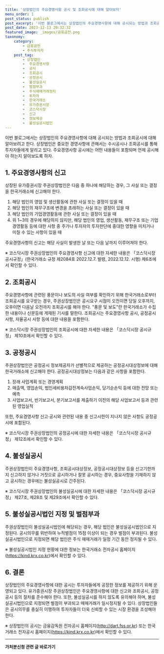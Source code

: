```yaml
---
title: '상장법인의 주요경영사항 공시 및 조회공시에 대해 알아보자'
menu_order: 1
post_status: publish
post_excerpt: '이번 블로그에서는 상장법인의 주요경영사항에 대해 공시되는 방법과 조회공시에 대해 알아보려고 한다. 상장법인은 중요한 경영사항에 관해서는 수시공시나 조회공시를 통해 투자자들에게 알리고 있다. 주요경영사항 공시에는 어떤 내용들이 포함되며 언제 공시해야 하는지 알아보도록 하자.'
post_date: 2023-12-13 20:32:32
featured_image: _images/금융금전.png
taxonomy:
    category:
        - 금융금전
        - 주식투자자
    post_tag:
        - 상장법인
        -  주요경영사항
        -  공시
        -  조회공시
        -  공정공시
        -  불성실공시
        -  벌점부과
        -  주식매매거래정지
        -  투자자
        -  한국거래소
        -  유가증권시장
        -  코스닥시장
        -  신고
        -  정보제공
        -  불성실공시법인
---
```



이번 블로그에서는 상장법인의 주요경영사항에 대해 공시되는 방법과 조회공시에 대해 알아보려고 한다. 상장법인은 중요한 경영사항에 관해서는 수시공시나 조회공시를 통해 투자자들에게 알리고 있다. 주요경영사항 공시에는 어떤 내용들이 포함되며 언제 공시해야 하는지 알아보도록 하자.

## 1. 주요경영사항의 신고

상장된 유가증권시장 주권상장법인은 다음 중 하나에 해당하는 경우, 그 사실 또는 결정을 한국거래소에 신고해야 한다.

1. 해당 법인의 영업 및 생산활동에 관한 사실 또는 결정이 있을 때
2. 해당 법인의 재무구조에 변경을 초래하는 사실 또는 결정이 있을 때
3. 해당 법인의 기업경영활동에 관한 사실 또는 결정이 있을 때
4. 위 1~3의 경우에 해당하지 않지만, 해당 법인의 영업, 생산활동, 재무구조 또는 기업경영활동 등에 대한 사항 중 주가나 투자자의 투자판단에 중대한 영향을 미치거나 미칠 수 있는 사항이 있을 때

주요경영사항의 신고는 해당 사실이 발생한 날 또는 다음 날까지 이루어져야 한다.

※ 코스닥시장 주권상장법인의 주요경영사항 신고에 대한 자세한 내용은 「코스닥시장 공시규정」(한국거래소 규정 제2084호 2022.12.7. 발령, 2022.12.12. 시행) 제6조에서 확인할 수 있다.

## 2. 조회공시

주요경영사항에 관련된 풍문이나 보도의 사실 여부를 확인하기 위해 한국거래소로부터 조회공시를 요구받는 경우, 주권상장법인은 공시요구 시점이 오전이면 당일 오후까지, 오후이면 다음날 오전까지 조회공시를 해야 한다. "풍문 및 보도"란 한국거래소가 수집한 내용이나 신문등에 게재된 기사를 말한다. 조회공시는 주요경영사항 공시, 공정공시 사항, 자율공시 사항 등에 대한 내용을 포함한다.

※ 코스닥시장 주권상장법인의 조회공시에 대한 자세한 내용은 「코스닥시장 공시규정」 제10조에서 확인할 수 있다.

## 3. 공정공시

주권상장법인은 공정공시 정보제공자가 선별적으로 제공하는 공정공시대상정보에 대해 한국거래소에 신고해야 한다. 공정공시대상정보는 다음과 같은 사항을 포함한다.

1. 장래 사업계획 또는 경영계획
2. 매출액, 영업손익, 법인세비용차감전계속사업손익, 당기순손익 등에 대한 전망 또는 예측
3. 사업보고서, 반기보고서, 분기보고서를 제출하기 이전의 해당 사업보고서 등과 관련된 영업실적

또한, 주요경영사항 신고·공시와 관련된 내용 중 신고시한이 지나지 않은 사항도 공정공시에 포함된다.

※ 코스닥시장 주권상장법인의 공정공시에 대한 자세한 내용은 「코스닥시장 공시규정」 제12조에서 확인할 수 있다.

## 4. 불성실공시

주권상장법인이 주요경영사항, 조회공시대상정보, 공정공시대상정보 등을 신고기한까지 신고하지 않거나 거짓으로 공시하거나 잘못 공시하는 경우, 중요사항을 기재하지 않고 공시하는 경우에는 불성실공시로 간주된다.

※ 코스닥시장 주권상장법인의 불성실공시에 대한 자세한 내용은 「코스닥시장 공시규정」 제27조, 제28조 및 제29조에서 확인할 수 있다.

## 5. 불성실공시법인 지정 및 벌점부과

주권상장법인이 불성실공시법인에 해당되는 경우, 해당 법인은 불성실공시법인으로 지정된다. 공시의무를 위반하여 누적벌점이 15점 이상이 되는 경우 벌점이 부과된다. 불성실공시법인으로 지정되면 해당 법인은 주식 매매거래가 일정 기간 동안 정지될 수 있다.

※ 불성실공시법인 지정 현황에 대한 정보는 한국거래소 전자공시 홈페이지(https://kind.krx.co.kr)에서 확인할 수 있다.

## 6. 결론

상장법인의 주요경영사항에 대한 공시는 투자자들에게 공정한 정보를 제공하기 위해 운영되고 있다. 유가증권시장 주권상장법인은 주요경영사항에 대한 신고와 조회공시, 공정공시 등의 절차를 준수해야 한다. 또한, 불성실공시를 하지 않도록 유의해야 하며, 불성실공시법인으로 지정되면 벌점이 부과되고 매매거래가 일시정지될 수 있다. 상장법인들은 공시의무를 충실히 이행하여 투자자들이 더욱 신뢰할 수 있는 시장 환경을 조성해야 한다.

※ 상장법인의 공시는 금융감독원 전자공시 홈페이지(http://dart.fss.or.kr) 또는 한국거래소 전자공시 홈페이지(https://kind.krx.co.kr)에서 확인할 수 있다.
<!-- wp:separator -->
<hr class="wp-block-separator has-alpha-channel-opacity"/>
<!-- /wp:separator -->

<!-- wp:group {"backgroundColor":"base","layout":{"type":"constrained"}} -->
<div class="wp-block-group has-base-background-color has-background"><!-- wp:paragraph {"align":"center","fontSize":"medium"} -->
<p class="has-text-align-center has-large-font-size"><strong>가처분신청 관련 글 바로가기</strong></p>
<!-- /wp:paragraph -->


<!-- wp:latest-posts
{"categories":[{"id":14597,"count":19,"description":"","link":"https://uknowlaw.com/category/%ea%b0%80%ec%b2%98%eb%b6%84%ec%8b%a0%ec%b2%ad/","name":"가처분신청","slug":"가처분신청","taxonomy":"category","parent":0,"meta":[],"_links":{"self":[{"href":"https://uknowlaw.com/wp-json/wp/v2/categories/14597"}],"collection":[{"href":"https://uknowlaw.com/wp-json/wp/v2/categories"}],"about":[{"href":"https://uknowlaw.com/wp-json/wp/v2/taxonomies/category"}],"wp:post_type":[{"href":"https://uknowlaw.com/wp-json/wp/v2/posts?categories=14597"}],"curies":[{"name":"wp","href":"https://api.w.org/{rel}","templated":true}]}}],"postsToShow":100,"excerptLength":28,"postLayout":"grid","columns":2,"featuredImageAlign":"left","featuredImageSizeSlug":"large","fontSize":"small"} /--></div>
<!-- /wp:group -->